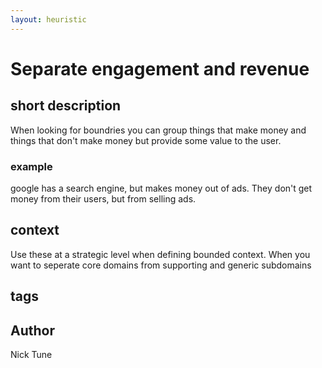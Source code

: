 ```yaml
---
layout: heuristic
---
```


# Separate engagement and revenue

## short description

When looking for boundries you can group things that make money and things that don't make money but provide some value to the user.

### example

google has a search engine, but makes money out of ads. They don't get money from their users, but from selling ads.

## context

Use these at a strategic level when defining bounded context. When you want to seperate core domains from supporting and generic subdomains

## tags

## Author

Nick Tune
